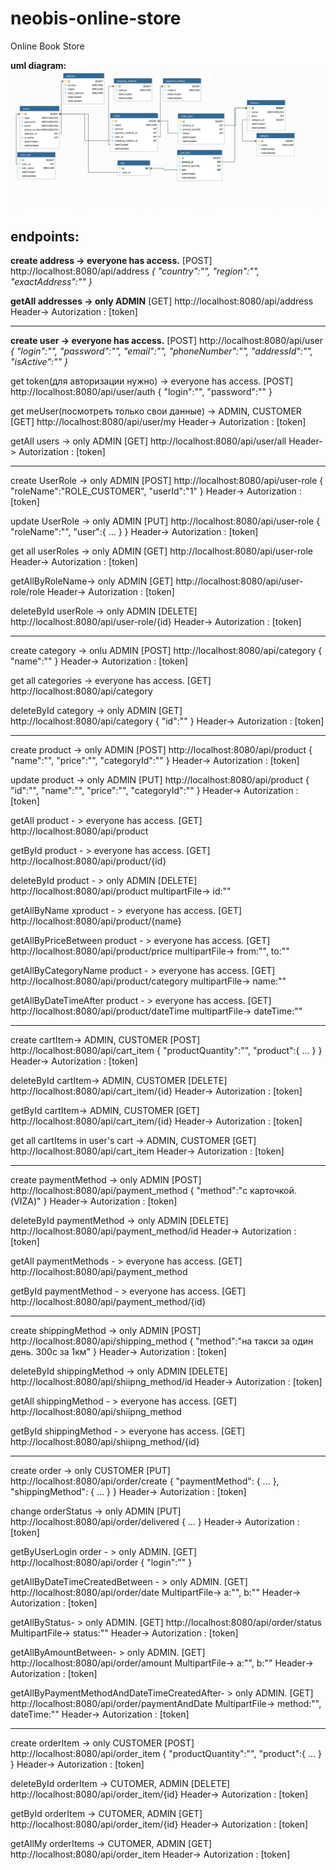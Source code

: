# neobis-online-store
Online Book Store

**uml diagram:**
![uml diagram image](images/diagram.png)


## endpoints:

**create address -> everyone has access.**
[POST] http://localhost:8080/api/address
_*{
	"country":"",
	"region":"",
	"exactAddress":""
}*_

**getAll addresses -> only ADMIN**
[GET] http://localhost:8080/api/address
Header-> Autorization : [token]

-----------------------------------------------------------

**create user -> everyone has access.**
[POST] http://localhost:8080/api/user
_*{
	"login":"",
	"password":"",
	"email":"",
	"phoneNumber":"",
	"addressId":"",
	"isActive":""
}*_

get token(для авторизации нужно) -> everyone has access.
[POST] http://localhost:8080/api/user/auth
{
	"login":"",
	"password":""
}

get meUser(посмотреть только свои данные) -> ADMIN, CUSTOMER
[GET] http://localhost:8080/api/user/my
Header-> Autorization : [token]

getAll users -> only ADMIN
[GET] http://localhost:8080/api/user/all
Header-> Autorization : [token]

-----------------------------------------------------------

create UserRole -> only ADMIN
[POST] http://localhost:8080/api/user-role
{
	"roleName":"ROLE_CUSTOMER",
	"userId":"1"
}
Header-> Autorization : [token]

update UserRole -> only ADMIN
[PUT] http://localhost:8080/api/user-role
{
	"roleName":"",
	"user":{
	...
	}
}
Header-> Autorization : [token]

get all userRoles -> only ADMIN
[GET] http://localhost:8080/api/user-role
Header-> Autorization : [token]

getAllByRoleName-> only ADMIN
[GET] http://localhost:8080/api/user-role/role
Header-> Autorization : [token]

deleteById userRole -> only ADMIN
[DELETE] http://localhost:8080/api/user-role/{id}
Header-> Autorization : [token]

-----------------------------------------------------------

create category -> onlu ADMIN
[POST] http://localhost:8080/api/category
{
	"name":""
}
Header-> Autorization : [token]

get all categories -> everyone has access.
[GET] http://localhost:8080/api/category

deleteById category -> only ADMIN
[GET] http://localhost:8080/api/category
{
	"id":""
}
Header-> Autorization : [token]

-----------------------------------------------------------

create product -> only ADMIN
[POST] http://localhost:8080/api/product
{
	"name":"",
	"price":"",
	"categoryId":""
}
Header-> Autorization : [token]

update product -> only ADMIN
[PUT] http://localhost:8080/api/product
{
	"id":"",
	"name":"",
	"price":"",
	"categoryId":""
}
Header-> Autorization : [token]

getAll product - > everyone has access.
[GET] http://localhost:8080/api/product

getById product - > everyone has access.
[GET] http://localhost:8080/api/product/{id}

deleteById product - > only ADMIN
[DELETE] http://localhost:8080/api/product
multipartFile-> id:""

getAllByName xproduct - > everyone has access.
[GET] http://localhost:8080/api/product/{name}

getAllByPriceBetween product - > everyone has access.
[GET] http://localhost:8080/api/product/price
multipartFile-> from:"", to:""

getAllByCategoryName product - > everyone has access.
[GET] http://localhost:8080/api/product/category
multipartFile-> name:""

getAllByDateTimeAfter product - > everyone has access.
[GET] http://localhost:8080/api/product/dateTime
multipartFile-> dateTime:""

-----------------------------------------------------------

create cartItem-> ADMIN, CUSTOMER
[POST] http://localhost:8080/api/cart_item
{
	"productQuantity":"",
	"product":{
	 ...
	}
}
Header-> Autorization : [token]

deleteById cartItem-> ADMIN, CUSTOMER
[DELETE] http://localhost:8080/api/cart_item/{id}
Header-> Autorization : [token]

getById cartItem-> ADMIN, CUSTOMER
[GET] http://localhost:8080/api/cart_item/{id}
Header-> Autorization : [token]

get all cartItems in user's cart -> ADMIN, CUSTOMER
[GET] http://localhost:8080/api/cart_item
Header-> Autorization : [token]

-----------------------------------------------------------

create paymentMethod -> only ADMIN
[POST] http://localhost:8080/api/payment_method
{
	"method":"с карточкой. (VIZA)"
}
Header-> Autorization : [token]

deleteById paymentMethod -> only ADMIN
[DELETE] http://localhost:8080/api/payment_method/id
Header-> Autorization : [token]

getAll paymentMethods - > everyone has access.
[GET] http://localhost:8080/api/payment_method

getById paymentMethod  - > everyone has access.
[GET] http://localhost:8080/api/payment_method/{id}

-----------------------------------------------------------

create shippingMethod -> only ADMIN
[POST] http://localhost:8080/api/shipping_method
{
	"method":"на такси за один день. 300с за 1км"
}
Header-> Autorization : [token]

deleteById shippingMethod -> only ADMIN
[DELETE] http://localhost:8080/api/shiipng_method/id
Header-> Autorization : [token]

getAll shippingMethod - > everyone has access.
[GET] http://localhost:8080/api/shiipng_method

getById shippingMethod - > everyone has access.
[GET] http://localhost:8080/api/shiipng_method/{id}

-----------------------------------------------------------

create order -> only CUSTOMER
[PUT] http://localhost:8080/api/order/create
{
	"paymentMethod": {
		...
	 },
	"shippingMethod": {
		...
	}
}
Header-> Autorization : [token]

change orderStatus -> only ADMIN
[PUT] http://localhost:8080/api/order/delivered
{
...
}
Header-> Autorization : [token]

getByUserLogin order - > only ADMIN.
[GET] http://localhost:8080/api/order
{ 
	"login":""
}

getAllByDateTimeCreatedBetween - > only ADMIN.
[GET] http://localhost:8080/api/order/date
MultipartFile-> a:"", b:""
Header-> Autorization : [token]

getAllByStatus- > only ADMIN.
[GET] http://localhost:8080/api/order/status
MultipartFile-> status:""
Header-> Autorization : [token]

getAllByAmountBetween- > only ADMIN.
[GET] http://localhost:8080/api/order/amount
MultipartFile-> a:"", b:""
Header-> Autorization : [token]

getAllByPaymentMethodAndDateTimeCreatedAfter- > only ADMIN.
[GET] http://localhost:8080/api/order/paymentAndDate
MultipartFile-> method:"", dateTime:""
Header-> Autorization : [token]

-----------------------------------------------------------

create orderItem -> only CUSTOMER
[POST] http://localhost:8080/api/order_item
{
	"productQuantity":"",
	"product":{
	 ...
	 }
}
Header-> Autorization : [token]

deleteById orderItem -> CUTOMER, ADMIN
[DELETE] http://localhost:8080/api/order_item/{id}
Header-> Autorization : [token]

getById orderItem -> CUTOMER, ADMIN
[GET] http://localhost:8080/api/order_item/{id}
Header-> Autorization : [token]

getAllMy orderItems -> CUTOMER, ADMIN
[GET] http://localhost:8080/api/order_item
Header-> Autorization : [token]












